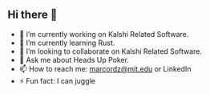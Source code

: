 ## Hi there 👋
- 🔭 I’m currently working on Kalshi Related Software.
- 🌱 I’m currently learning Rust.
- 👯 I’m looking to collaborate on Kalshi Related Software.
- 💬 Ask me about Heads Up Poker.
- 📫 How to reach me: marcordz@mit.edu or LinkedIn
- ⚡ Fun fact: I can juggle
<!--
**MARodriguez226/MARodriguez226** is a ✨ _special_ ✨ repository because its `README.md` (this file) appears on your GitHub profile.

Here are some ideas to get you started:

- 🔭 I’m currently working on Kalshi Related Software.
- 🌱 I’m currently learning Rust.
- 👯 I’m looking to collaborate on Kalshi Related Software.
- 💬 Ask me about Heads Up Poker.
- 📫 How to reach me: marcordz@mit.edu or LinkedIn
- ⚡ Fun fact: I can juggle
-->
